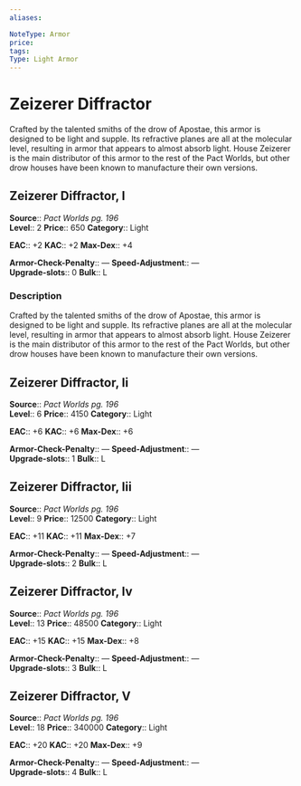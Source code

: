 ```yaml
---
aliases: 

NoteType: Armor
price: 
tags: 
Type: Light Armor
---
```


# Zeizerer Diffractor

Crafted by the talented smiths of the drow of Apostae, this armor is designed to be light and supple. Its refractive planes are all at the molecular level, resulting in armor that appears to almost absorb light. House Zeizerer is the main distributor of this armor to the rest of the Pact Worlds, but other drow houses have been known to manufacture their own versions.  

## Zeizerer Diffractor, I

**Source**:: _Pact Worlds pg. 196_  
**Level**:: 2
**Price**:: 650 
**Category**:: Light  

**EAC**:: +2 
**KAC**:: +2 
**Max-Dex**:: +4  

**Armor-Check-Penalty**:: — 
**Speed-Adjustment**:: —  
**Upgrade-slots**:: 0 
**Bulk**:: L

### Description

Crafted by the talented smiths of the drow of Apostae, this armor is designed to be light and supple. Its refractive planes are all at the molecular level, resulting in armor that appears to almost absorb light. House Zeizerer is the main distributor of this armor to the rest of the Pact Worlds, but other drow houses have been known to manufacture their own versions.

## Zeizerer Diffractor, Ii

**Source**:: _Pact Worlds pg. 196_  
**Level**:: 6
**Price**:: 4150 
**Category**:: Light  

**EAC**:: +6 
**KAC**:: +6 
**Max-Dex**:: +6  

**Armor-Check-Penalty**:: — 
**Speed-Adjustment**:: —  
**Upgrade-slots**:: 1 
**Bulk**:: L

## Zeizerer Diffractor, Iii

**Source**:: _Pact Worlds pg. 196_  
**Level**:: 9
**Price**:: 12500 
**Category**:: Light  

**EAC**:: +11 
**KAC**:: +11 
**Max-Dex**:: +7  

**Armor-Check-Penalty**:: — 
**Speed-Adjustment**:: —  
**Upgrade-slots**:: 2 
**Bulk**:: L

## Zeizerer Diffractor, Iv

**Source**:: _Pact Worlds pg. 196_  
**Level**:: 13
**Price**:: 48500 
**Category**:: Light  

**EAC**:: +15 
**KAC**:: +15 
**Max-Dex**:: +8  

**Armor-Check-Penalty**:: — 
**Speed-Adjustment**:: —  
**Upgrade-slots**:: 3 
**Bulk**:: L

## Zeizerer Diffractor, V

**Source**:: _Pact Worlds pg. 196_  
**Level**:: 18
**Price**:: 340000 
**Category**:: Light  

**EAC**:: +20 
**KAC**:: +20 
**Max-Dex**:: +9  

**Armor-Check-Penalty**:: — 
**Speed-Adjustment**:: —  
**Upgrade-slots**:: 4 
**Bulk**:: L
